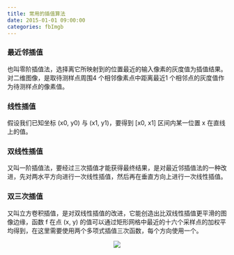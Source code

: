 ```yaml
---
title: 常用的插值算法
date: 2015-01-01 09:00:00
categories: fbImgb
---
```


<script type="text/javascript" src="http://cdn.mathjax.org/mathjax/latest/MathJax.js?config=default"></script>

<!--<img src="http://latex.codecogs.com/gif.latex? a^{i}"/>
<center><img src="{{ site.baseurl }}/images/pdBase/svm_smo1.png"></center>-->

### 最近邻插值

   也叫零阶插值法，选择离它所映射到的位置最近的输入像素的灰度值为插值结果。对二维图像，是取待测样点周围4 个相邻像素点中距离最近1 个相邻点的灰度值作为待测样点的像素值。

### 线性插值

   假设我们已知坐标 (x0, y0) 与 (x1, y1)，要得到 [x0, x1] 区间内某一位置 x 在直线上的值。

### 双线性插值

   又叫一阶插值法，要经过三次插值才能获得最终结果，是对最近邻插值法的一种改进，先对两水平方向进行一次线性插值，然后再在垂直方向上进行一次线性插值。

### 双三次插值

   又叫立方卷积插值，是对双线性插值的改进，它能创造出比双线性插值更平滑的图像边缘，函数 f 在点 (x, y) 的值可以通过矩形网格中最近的十六个采样点的加权平均得到，在这里需要使用两个多项式插值三次函数，每个方向使用一个。

<center><img src="{{ site.baseurl }}/images/pdBase/imgb_inter1.png"></center>
